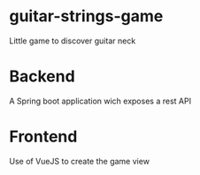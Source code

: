 # guitar-strings-game
Little game to discover guitar neck

# Backend
A Spring boot application wich exposes a rest API

# Frontend
Use of VueJS to create the game view
